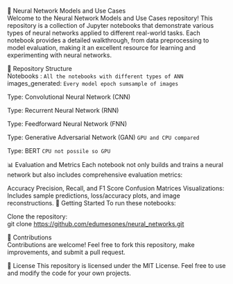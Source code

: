 🧠 Neural Network Models and Use Cases  
Welcome to the Neural Network Models and Use Cases repository! This repository is a collection of Jupyter notebooks that demonstrate various types of neural networks applied to different real-world tasks. Each notebook provides a detailed walkthrough, from data preprocessing to model evaluation, making it an excellent resource for learning and experimenting with neural networks.

📂 Repository Structure  
Notebooks : `All the notebooks with different types of ANN`  
images_generated: `Every model epoch sumsample of images`  


Type: Convolutional Neural Network (CNN)  


Type: Recurrent Neural Network (RNN)  


Type: Feedforward Neural Network (FNN)  

Type: Generative Adversarial Network (GAN)  `GPU and CPU compared`

Type: BERT  `CPU not possile so GPU`


📊 Evaluation and Metrics
Each notebook not only builds and trains a neural network but also includes comprehensive evaluation metrics:

Accuracy
Precision, Recall, and F1 Score
Confusion Matrices
Visualizations: Includes sample predictions, loss/accuracy plots, and image reconstructions.
🚀 Getting Started
To run these notebooks:

Clone the repository:  
git clone https://github.com/edumesones/neural_networks.git

📝 Contributions  
Contributions are welcome! Feel free to fork this repository, make improvements, and submit a pull request.

📜 License
This repository is licensed under the MIT License. Feel free to use and modify the code for your own projects.